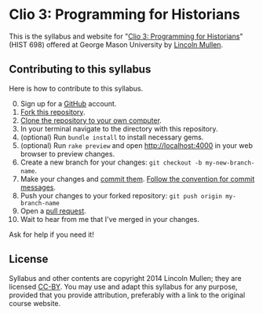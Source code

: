 # Clio 3: Programming for Historians

This is the syllabus and website for "[Clio 3: Programming for
Historians][]" (HIST 698) offered at George Mason University by [Lincoln
Mullen][].

## Contributing to this syllabus

Here is how to contribute to this syllabus.

0.  Sign up for a [GitHub][] account.
1.  [Fork this repository][].
2.  [Clone the repository to your own computer][].
3.  In your terminal navigate to the directory with this repository.
4.  (optional) Run `bundle install` to install necessary gems.
5.  (optional) Run `rake preview` and open <http://localhost:4000> in
    your web browser to preview changes.
6.  Create a new branch for your changes:
    `git checkout -b my-new-branch-name`.
7.  Make your changes and [commit them][]. [Follow the convention for
    commit messages][].
8.  Push your changes to your forked repository: `git push origin my-branch-name`
9.  Open a [pull request][].
10. Wait to hear from me that I've merged in your changes.

Ask for help if you need it!

## License

Syllabus and other contents are copyright 2014 Lincoln Mullen; they are
licensed [CC-BY][]. You may use and adapt this syllabus for any purpose,
provided that you provide attribution, preferably with a link to the
original course website.

  [Clio 3: Programming for Historians]: http://lincolnmullen.com/courses/clio3.2014/
  [Lincoln Mullen]: http://lincolnmullen.com
  [GitHub]: https://github.com
  [Fork this repository]: https://help.github.com/articles/fork-a-repo
  [Clone the repository to your own computer]: http://git-scm.com/book/en/Git-Basics-Getting-a-Git-Repository
  [commit them]: http://gitref.org/basic/
  [Follow the convention for commit messages]: http://tbaggery.com/2008/04/19/a-note-about-git-commit-messages.html
  [pull request]: https://help.github.com/articles/creating-a-pull-request
  [CC-BY]: http://creativecommons.org/licenses/by/4.0/
